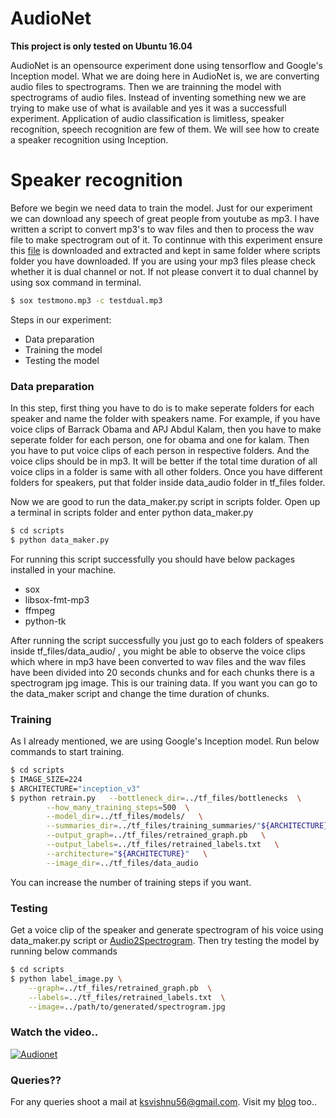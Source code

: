 # AudioNet

**This project is only tested on Ubuntu 16.04**

AudioNet is an opensource experiment done using tensorflow and Google's Inception model. What we are doing here in 
AudioNet is, we are converting audio files to spectrograms. Then we are trainning the model with spectrograms of audio files. Instead of inventing something new we are trying to make use of what is available and yes it was a successfull experiment. Application of audio classification is limitless, speaker recognition, speech recognition are few of them.
We will see how to create a speaker recognition using Inception.

# Speaker recognition

Before we begin we need data to train the model. Just for our experiment we can download any speech of great people from youtube as mp3. I have written a script to convert mp3's to wav files and then to process the wav file to make spectrogram out of it. To continnue with this experiment ensure this  [file][drop] is downloaded and extracted and kept in same folder where scripts folder you have downloaded. If you are using your mp3 files please check whether it is dual channel or not. If not please convert it to dual channel by using sox command in terminal.
```sh
$ sox testmono.mp3 -c testdual.mp3
```

Steps in our experiment:
  - Data preparation
  - Training the model
  - Testing the model

### Data preparation

In this step, first thing you have to do is to make seperate folders for each speaker and name the folder with speakers name. For example, if you have voice clips of Barrack Obama and APJ Abdul Kalam, then you have to make seperate folder for each person, one for obama and one for kalam. Then you have to put voice clips of each person in respective folders. And the voice clips should be in mp3. It will be better if the total time duration of all voice clips in a folder is same with all other folders. Once you have different folders for speakers, put that folder inside data_audio folder in tf_files folder.

Now we are good to run the data_maker.py script in scripts folder. Open up a terminal in scripts folder and enter 
python data_maker.py

```sh
$ cd scripts
$ python data_maker.py
```

For running this script successfully you should have below packages installed in your machine.
 - sox
 - libsox-fmt-mp3
 - ffmpeg
 - python-tk

After running the script successfully you just go to each folders of speakers inside tf_files/data_audio/ , you might be able to observe the voice clips which where in mp3 have been converted to wav files and the wav files have been divided into 20 seconds chunks and for each chunks there is a spectrogram jpg image. This is our training data. If you want you can go to the data_maker script and change the time duration of chunks.

### Training

As I already mentioned, we are using Google's Inception model.
Run below commands to start training. 
```sh
$ cd scripts
$ IMAGE_SIZE=224
$ ARCHITECTURE="inception_v3"
$ python retrain.py   --bottleneck_dir=../tf_files/bottlenecks  \
        --how_many_training_steps=500  \
        --model_dir=../tf_files/models/   \
        --summaries_dir=../tf_files/training_summaries/"${ARCHITECTURE}"   \
        --output_graph=../tf_files/retrained_graph.pb   \
        --output_labels=../tf_files/retrained_labels.txt   \
        --architecture="${ARCHITECTURE}"   \
        --image_dir=../tf_files/data_audio
```
You can increase the number of training steps if you want.

### Testing

Get a voice clip of the speaker and generate spectrogram of his voice using data_maker.py script or [Audio2Spectrogram][audio]. Then try testing the model by running below commands
```sh
$ cd scripts
$ python label_image.py \
    --graph=../tf_files/retrained_graph.pb  \
    --labels=../tf_files/retrained_labels.txt  \
    --image=../path/to/generated/spectrogram.jpg
```

### Watch the video..

[![Audionet](http://img.youtube.com/vi/nLzVHm34E38/0.jpg)](http://www.youtube.com/watch?v=nLzVHm34E38 "Audionet")

### Queries??

For any queries shoot a mail at ksvishnu56@gmail.com.
Visit my [blog][blg] too..


   [audio]: <https://github.com/vishnu-ks/Audio2Spectrogram>
   [drop]: <https://www.dropbox.com/s/ycxi1fz3lzwagsd/tf_files.tar.gz?dl=0>
   [blg]: <http://blog.vicz.in>
